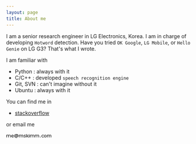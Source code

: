 ```yaml
---
layout: page
title: About me 
---
```


I am a senior research engineer in LG Electronics, Korea. I am in charge of developing `Hotword` detection. Have you tried `OK Google`, `LG Mobile`, or `Hello Genie` on LG G3? That's what I wrote.

I am familiar with 

*   Python : always with it
*   C/C++ : developed `speech recognition engine`
*   Git, SVN : can't imagine without it
*   Ubuntu : always with it

You can find me in

*   [stackoverflow](http://stackoverflow.com/users/553095/mskimm)

or email me

<img style="align: left;" src="/assets/images/email.png" />

